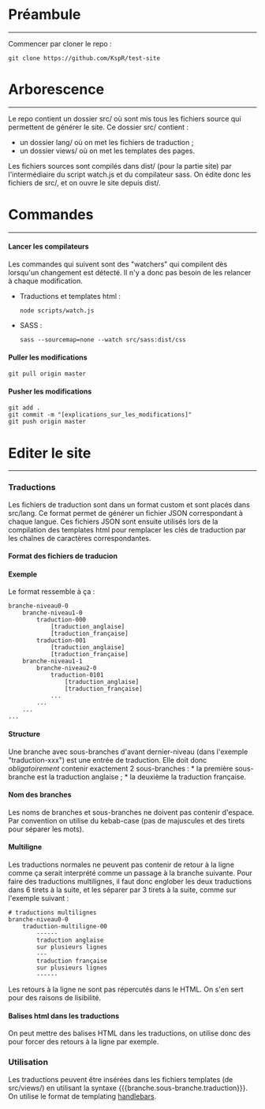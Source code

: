 # Préambule
------
Commencer par cloner le repo :
```
git clone https://github.com/KspR/test-site
```

# Arborescence
------
Le repo contient un dossier src/ où sont mis tous les fichiers source qui permettent de générer le site.
Ce dossier src/ contient :
* un dossier lang/ où on met les fichiers de traduction ;
* un dossier views/ où on met les templates des pages.

Les fichiers sources sont compilés dans dist/ (pour la partie site) par l'intermédiaire du script watch.js et du compilateur sass.
On édite donc les fichiers de src/, et on ouvre le site depuis dist/.

# Commandes
------
#### Lancer les compilateurs
Les commandes qui suivent sont des "watchers" qui compilent dès lorsqu'un changement est détecté. Il n'y a donc pas besoin de les relancer à chaque modification.
* Traductions et templates html :
  ```
  node scripts/watch.js
  ```
* SASS :
  ```
  sass --sourcemap=none --watch src/sass:dist/css
  ```

#### Puller les modifications
```
git pull origin master
```

#### Pusher les modifications
```
git add .
git commit -m "[explications_sur_les_modifications]"
git push origin master
```

# Editer le site
------
### Traductions
Les fichiers de traduction sont dans un format custom et sont placés dans src/lang. Ce format permet de générer un fichier JSON correspondant à chaque langue. Ces fichiers JSON sont ensuite utilisés lors de la compilation des templates html pour remplacer les clés de traduction par les chaînes de caractères correspondantes.

#### Format des fichiers de traducion
#### Exemple
Le format ressemble à ça :
```
branche-niveau0-0
    branche-niveau1-0
        traduction-000
            [traduction_anglaise]
            [traduction_française]
        traduction-001
            [traduction_anglaise]
            [traduction_française]
    branche-niveau1-1
        branche-niveau2-0
            traduction-0101
                [traduction_anglaise]
                [traduction_française]
            ...
        ...
    ...
...
```

#### Structure
Une branche avec sous-branches d'avant dernier-niveau (dans l'exemple "traduction-xxx") est une entrée de traduction. Elle doit donc *obligatoirement* contenir exactement 2 sous-branches :
    * la première sous-branche est la traduction anglaise ;
    * la deuxième la traduction française.
    
#### Nom des branches
Les noms de branches et sous-branches ne doivent pas contenir d'espace. Par convention on utilise du kebab-case (pas de majuscules et des tirets pour séparer les mots).

#### Multiligne
Les traductions normales ne peuvent pas contenir de retour à la ligne comme ça serait interprété comme un passage à la branche suivante. Pour faire des traductions multilignes, il faut donc englober les deux traductions dans 6 tirets à la suite, et les séparer par 3 tirets à la suite, comme sur l'exemple suivant :
```
# traductions multilignes
branche-niveau0-0
    traduction-multiligne-00
        ------
        traduction anglaise
        sur plusieurs lignes
        ---
        traduction française
        sur plusieurs lignes
        ------
```
Les retours à la ligne ne sont pas répercutés dans le HTML. On s'en sert pour des raisons de lisibilité.

#### Balises html dans les traductions
On peut mettre des balises HTML dans les traductions, on utilise donc des <br /> pour forcer des retours à la ligne par exemple.

### Utilisation
Les traductions peuvent être insérées dans les fichiers templates (de src/views/) en utilisant la syntaxe {{{branche.sous-branche.traduction}}}. On utilise le format de templating [handlebars](https://handlebarsjs.com/).